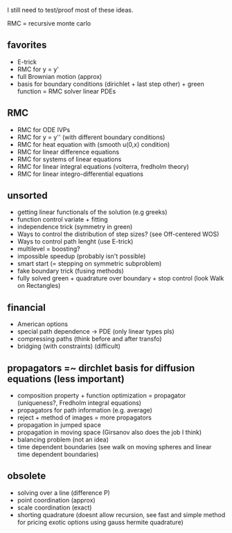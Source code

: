 I still need to test/proof most of these ideas.

RMC = recursive monte carlo
## favorites
- E-trick
- RMC for y = y' 
- full Brownian motion (approx)
- basis for boundary conditions (dirichlet + last step other) + green function = RMC solver linear PDEs

## RMC
- RMC for ODE IVPs
- RMC for y = y'' (with different boundary conditions)
- RMC for heat equation with (smooth u(0,x) condition)
- RMC for linear difference equations
- RMC for systems of linear equations 
- RMC for linear integral equations (volterra, fredholm theory)
- RMC for linear integro-differential equations

## unsorted
- getting linear functionals of the solution (e.g greeks)
- function control variate + fitting
- independence trick (symmetry in green)
- Ways to control the distribution of step sizes? (see Off-centered WOS)
- Ways to control path lenght (use E-trick)
- multilevel = boosting?
- impossible speedup (probably isn't possible)
- smart start (= stepping on symmetric subproblem)
- fake boundary trick (fusing methods)
- fully solved green + quadrature over boundary + stop control (look Walk on Rectangles)

## financial
- American options
- special path dependence -> PDE (only linear types pls)
- compressing paths (think before and after transfo)
- bridging (with constraints) (difficult)

## propagators =~ dirchlet basis for diffusion equations (less important)
- composition property + function optimization = propagator (uniqueness?, Fredholm integral equations)
- propagators for path information (e.g. average)
- reject + method of images = more propagators
- propagation in jumped space
- propagation in moving space (Girsanov also does the job I think)
- balancing problem  (not an idea)
- time dependent boundaries (see walk on moving spheres and linear time dependent boundaries)

## obsolete
- solving over a line (difference P) 
- point coordination (approx)
- scale coordination (exact) 
- shorting quadrature (doesnt allow recursion, see fast and simple method for pricing exotic options using gauss hermite quadrature)

